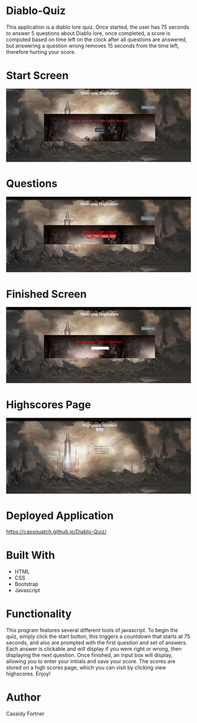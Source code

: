 # Diablo-Quiz
This application is a diablo lore quiz. Once started, the user has 75 seconds to answer 5 questions about Diablo lore, once completed, a score is computed based on time left on the clock after all questions are answered, but answering a question wrong removes 15 seconds from the time left, therefore hurting your score.

# Start Screen
![quiz start](assets/images/startscreen.png)

# Questions
![questions](assets/images/questions.png)

# Finished Screen
![quiz finished](assets/images/quizFinished.png)

# Highscores Page
![highscores](assets/images/highscoreScreen.png)

# Deployed Application
https://cassquatch.github.io/Diablo-Quiz/

# Built With
* HTML
* CSS
* Bootstrap
* Javascript

# Functionality
This program features several different tools of javascript. To begin the quiz, simply click the start button, this triggers a countdown that starts at 75 seconds, and also are prompted with the first question and set of answers. Each answer is clickable and will display if you were right or wrong, then displaying the next question. Once finished, an input box will display, allowing you to enter your intiials and save your score. The scores are stored on a high scores page, which you can visit by clicking view highscores. Enjoy!

# Author
Cassidy Fortner
